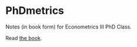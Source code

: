 # PhDmetrics
Notes (in book form) for Econometrics III PhD Class.

Read [the book](https://raw.githack.com/tyleransom/PhDmetrics/master/_book/index.html).

